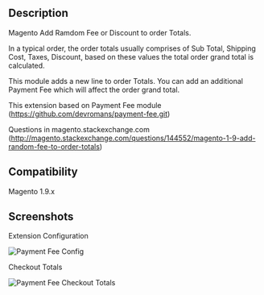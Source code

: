 Description
-----------

Magento Add Ramdom Fee or Discount to order Totals.

In a typical order, the order totals usually comprises of Sub Total, Shipping Cost, Taxes, Discount, based on these values the total order grand total is calculated.

This module adds a new line to order Totals. You can add an additional Payment Fee which will affect the order grand total.

This extension based on  Payment Fee module (https://github.com/devromans/payment-fee.git)

Questions in magento.stackexchange.com (http://magento.stackexchange.com/questions/144552/magento-1-9-add-random-fee-to-order-totals)



Compatibility
-------------

Magento 1.9.x

Screenshots
----------

Extension Configuration


![Payment Fee Config](https://raw.github.com/tobidsn/paymentrandomfee/master/app/src/config.png "Payment Fee Config")

Checkout Totals

![Payment Fee Checkout Totals](https://raw.github.com/tobidsn/paymentrandomfee/master/app/src/checkout.png "Payment Fee Checkout Totals")
